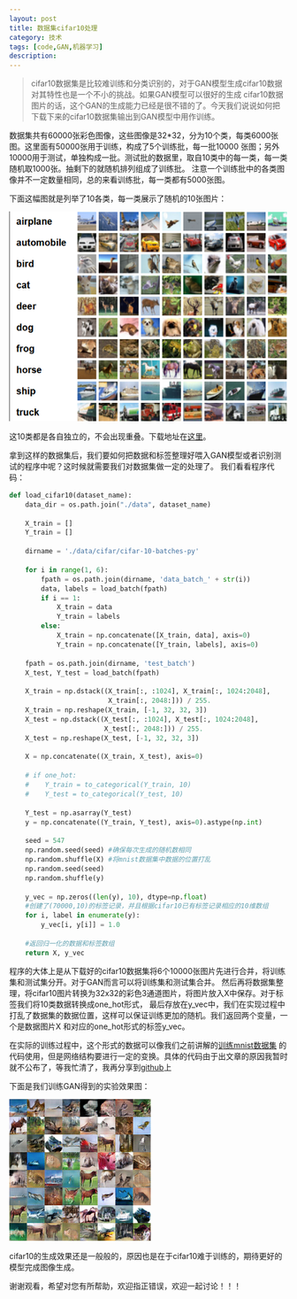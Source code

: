 ```yaml
---
layout: post
title: 数据集cifar10处理
category: 技术
tags: [code,GAN,机器学习]
description: 
---
```


> cifar10数据集是比较难训练和分类识别的，对于GAN模型生成cifar10数据对其特性也是一个不小的挑战。如果GAN模型可以很好的生成
cifar10数据图片的话，这个GAN的生成能力已经是很不错的了。今天我们说说如何把下载下来的cifar10数据集输出到GAN模型中用作训练。

数据集共有60000张彩色图像，这些图像是32*32，分为10个类，每类6000张图。这里面有50000张用于训练，构成了5个训练批，每一批10000
张图；另外10000用于测试，单独构成一批。测试批的数据里，取自10类中的每一类，每一类随机取1000张。抽剩下的就随机排列组成了训练批。
注意一个训练批中的各类图像并不一定数量相同，总的来看训练批，每一类都有5000张图。   

下面这幅图就是列举了10各类，每一类展示了随机的10张图片：

![](/assets/img/cifar10/cifar10.png)

这10类都是各自独立的，不会出现重叠。下载地址在[这里](http://www.cs.toronto.edu/~kriz/cifar-10-python.tar.gz)。

拿到这样的数据集后，我们要如何把数据和标签整理好喂入GAN模型或者识别测试的程序中呢？这时候就需要我们对数据集做一定的处理了。
我们看看程序代码：
```python
def load_cifar10(dataset_name):
    data_dir = os.path.join("./data", dataset_name)

    X_train = []
    Y_train = []

    dirname = './data/cifar/cifar-10-batches-py'

    for i in range(1, 6):
        fpath = os.path.join(dirname, 'data_batch_' + str(i))
        data, labels = load_batch(fpath)
        if i == 1:
            X_train = data
            Y_train = labels
        else:
            X_train = np.concatenate([X_train, data], axis=0)
            Y_train = np.concatenate([Y_train, labels], axis=0)

    fpath = os.path.join(dirname, 'test_batch')
    X_test, Y_test = load_batch(fpath)

    X_train = np.dstack((X_train[:, :1024], X_train[:, 1024:2048],
                         X_train[:, 2048:])) / 255.
    X_train = np.reshape(X_train, [-1, 32, 32, 3])
    X_test = np.dstack((X_test[:, :1024], X_test[:, 1024:2048],
                        X_test[:, 2048:])) / 255.
    X_test = np.reshape(X_test, [-1, 32, 32, 3])

    X = np.concatenate((X_train, X_test), axis=0)

    # if one_hot:
    #    Y_train = to_categorical(Y_train, 10)
    #    Y_test = to_categorical(Y_test, 10)

    Y_test = np.asarray(Y_test)
    y = np.concatenate((Y_train, Y_test), axis=0).astype(np.int)

    seed = 547
    np.random.seed(seed) #确保每次生成的随机数相同
    np.random.shuffle(X) #将mnist数据集中数据的位置打乱
    np.random.seed(seed)
    np.random.shuffle(y)

    y_vec = np.zeros((len(y), 10), dtype=np.float)
    #创建了(70000,10)的标签记录，并且根据cifar10已有标签记录相应的10维数组
    for i, label in enumerate(y):
        y_vec[i, y[i]] = 1.0

    #返回归一化的数据和标签数组
    return X, y_vec
```
程序的大体上是从下载好的cifar10数据集将6个10000张图片先进行合并，将训练集和测试集分开。对于GAN而言可以将训练集和测试集合并。
然后再将数据集整理，将cifar10图片转换为32x32的彩色3通道图片，将图片放入X中保存。对于标签我们将10类数据转换成one_hot形式，
最后存放在y_vec中，我们在实现过程中打乱了数据集的数据位置，这样可以保证训练更加的随机。我们返回两个变量，一个是数据图片X
和对应的one_hot形式的标签y_vec。

在实际的训练过程中，这个形式的数据可以像我们之前讲解的[训练mnist数据集](https://twistedw.github.io/2018/02/03/GAN-Network-code.html)
的代码使用，但是网络结构要进行一定的变换。具体的代码由于出文章的原因我暂时就不公布了，等我忙清了，我再分享到[github](https://github.com/TwistedW)上

下面是我们训练GAN得到的实验效果图：

![](/assets/img/cifar10/train_cifar.png)

cifar10的生成效果还是一般般的，原因也是在于cifar10难于训练的，期待更好的模型完成图像生成。

谢谢观看，希望对您有所帮助，欢迎指正错误，欢迎一起讨论！！！



